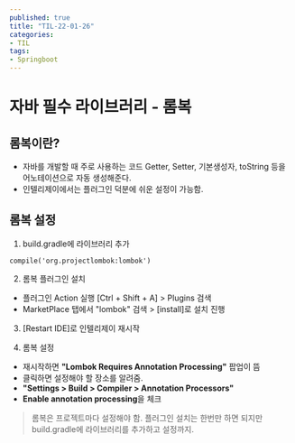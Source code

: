 ```yaml
---
published: true
title: "TIL-22-01-26"
categories: 
- TIL
tags:
- Springboot
---
```


# 자바 필수 라이브러리 - 롬복

## 롬복이란?

* 자바를 개발할 때 주로 사용하는 코드 Getter, Setter, 기본생성자, toString 등을 어노테이션으로 자동 생성해준다.
* 인텔리제이에서는 플러그인 덕분에 쉬운 설정이 가능함.


## 롬복 설정
1. build.gradle에 라이브러리 추가
  
 ``` 
compile('org.projectlombok:lombok')
```
2. 롬복 플러그인 설치
* 플러그인 Action 실행 [Ctrl + Shift + A] > Plugins 검색
* MarketPlace 탭에서 "lombok" 검색 > [install]로 설치 진행

3. [Restart IDE]로 인텔리제이 재시작

4. 롬복 설정
* 재시작하면 **"Lombok Requires Annotation Processing"** 팝업이 뜸
* 클릭하면 설정해야 할 장소를 알려줌.
* **"Settings > Build > Compiler > Annotation Processors"**
* **Enable annotation processing**을 체크

> 롬복은 프로젝트마다 설정해야 함. 플러그인 설치는 한번만 하면 되지만 build.gradle에 라이브러리를 추가하고 설정까지.